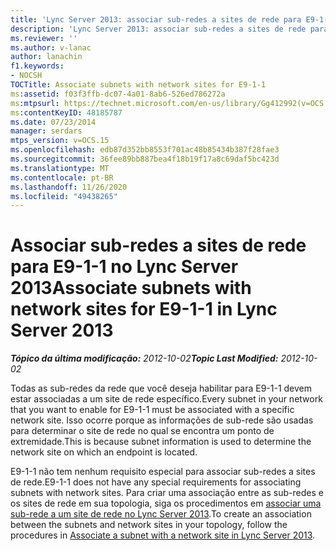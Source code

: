 ```yaml
---
title: 'Lync Server 2013: associar sub-redes a sites de rede para E9-1-1'
description: 'Lync Server 2013: associar sub-redes a sites de rede para E9-1-1.'
ms.reviewer: ''
ms.author: v-lanac
author: lanachin
f1.keywords:
- NOCSH
TOCTitle: Associate subnets with network sites for E9-1-1
ms:assetid: f03f3ffb-dc07-4a01-8ab6-526ed786272a
ms:mtpsurl: https://technet.microsoft.com/en-us/library/Gg412992(v=OCS.15)
ms:contentKeyID: 48185787
ms.date: 07/23/2014
manager: serdars
mtps_version: v=OCS.15
ms.openlocfilehash: edb87d352bb8553f701ac48b85434b387f28fae3
ms.sourcegitcommit: 36fee89bb887bea4f18b19f17a8c69daf5bc423d
ms.translationtype: MT
ms.contentlocale: pt-BR
ms.lasthandoff: 11/26/2020
ms.locfileid: "49438265"
---
```

# <a name="associate-subnets-with-network-sites-for-e9-1-1-in-lync-server-2013"></a><span data-ttu-id="1025d-103">Associar sub-redes a sites de rede para E9-1-1 no Lync Server 2013</span><span class="sxs-lookup"><span data-stu-id="1025d-103">Associate subnets with network sites for E9-1-1 in Lync Server 2013</span></span>

<div data-xmlns="http://www.w3.org/1999/xhtml">

<div class="topic" data-xmlns="http://www.w3.org/1999/xhtml" data-msxsl="urn:schemas-microsoft-com:xslt" data-cs="https://msdn.microsoft.com/">

<div data-asp="https://msdn2.microsoft.com/asp">



</div>

<div id="mainSection">

<div id="mainBody"><span data-ttu-id="1025d-104">

<span> </span></span><span class="sxs-lookup"><span data-stu-id="1025d-104">

<span> </span></span></span>

<span data-ttu-id="1025d-105">_**Tópico da última modificação:** 2012-10-02_</span><span class="sxs-lookup"><span data-stu-id="1025d-105">_**Topic Last Modified:** 2012-10-02_</span></span>

<span data-ttu-id="1025d-106">Todas as sub-redes da rede que você deseja habilitar para E9-1-1 devem estar associadas a um site de rede específico.</span><span class="sxs-lookup"><span data-stu-id="1025d-106">Every subnet in your network that you want to enable for E9-1-1 must be associated with a specific network site.</span></span> <span data-ttu-id="1025d-107">Isso ocorre porque as informações de sub-rede são usadas para determinar o site de rede no qual se encontra um ponto de extremidade.</span><span class="sxs-lookup"><span data-stu-id="1025d-107">This is because subnet information is used to determine the network site on which an endpoint is located.</span></span>

<span data-ttu-id="1025d-108">E9-1-1 não tem nenhum requisito especial para associar sub-redes a sites de rede.</span><span class="sxs-lookup"><span data-stu-id="1025d-108">E9-1-1 does not have any special requirements for associating subnets with network sites.</span></span> <span data-ttu-id="1025d-109">Para criar uma associação entre as sub-redes e os sites de rede em sua topologia, siga os procedimentos em [associar uma sub-rede a um site de rede no Lync Server 2013](lync-server-2013-associate-a-subnet-with-a-network-site.md).</span><span class="sxs-lookup"><span data-stu-id="1025d-109">To create an association between the subnets and network sites in your topology, follow the procedures in [Associate a subnet with a network site in Lync Server 2013](lync-server-2013-associate-a-subnet-with-a-network-site.md).</span></span>

<span data-ttu-id="1025d-110"></div>

<span> </span>

</div>

</div>

</span><span class="sxs-lookup"><span data-stu-id="1025d-110"></div>

<span> </span>

</div>

</div>

</span></span></div>

